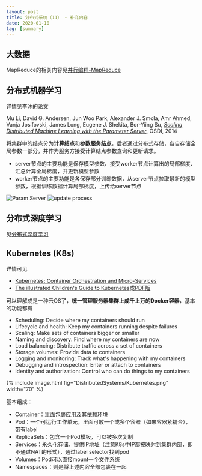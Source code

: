 ```yaml
---
layout: post
title: 分布式系统（11） - 补充内容
date: 2020-01-10
tag: [summary]
---
```


## 大数据
MapReduce的相关内容见[并行编程-MapReduce]({{site.url}}/summary/parallel-computing/mapreduce/)

## 分布式机器学习
详情见李沐的论文

Mu Li, David G. Andersen, Jun Woo Park, Alexander J. Smola, Amr Ahmed, Vanja Josifovski, James Long, Eugene J. Shekita, Bor-Yiing Su, *[Scaling Distributed Machine Learning with the Parameter Server](https://www.cs.cmu.edu/~muli/file/parameter_server_osdi14.pdf)*, OSDI, 2014

将集群中的结点分为**计算结点**和**参数服务结点**，后者通过分布式存储，各自存储全局参数一部分，并作为服务方接受计算结点参数查询和更新请求。

* server节点的主要功能是保存模型参数、接受worker节点计算出的局部梯度、汇总计算全局梯度，并更新模型参数
* worker节点的主要功能是各保存部分训练数据，从server节点拉取最新的模型参数，根据训练数据计算局部梯度，上传给server节点

![Param Server](https://d3i71xaburhd42.cloudfront.net/0de0c3240bda7972bd0a3c8369ebc4b4f2e4f9c2/7-Figure4-1.png)
![update process](https://www.researchgate.net/publication/319970697/figure/download/fig1/AS:541320822833153@1506072349338/The-second-generation-parameter-server-system.png)

## 分布式深度学习
见[分布式深度学习]({{site.url}}/blogs/2019-05-11-dl-parallel/)

## Kubernetes (K8s)
详情可见
* [Kubernetes: Container Orchestration and Micro-Services](https://courses.cs.washington.edu/courses/cse550/16au/notes/kubernetes.pdf)
* [The illustrated Children's Guide to Kubernetes](https://azure.microsoft.com/en-gb/resources/videos/the-illustrated-children-s-guide-to-kubernetes/)或[PDF版](https://www.cncf.io/wp-content/uploads/2019/07/The-Illustrated-Childrens-Guide-to-Kubernetes.pdf)

可以理解成是一种云OS了，**统一管理服务器集群上成千上万的Docker容器**，基本的功能都有
* Scheduling: Decide where my containers should run
* Lifecycle and health: Keep my containers running despite failures
* Scaling: Make sets of containers bigger or smaller
* Naming and discovery: Find where my containers are now
* Load balancing: Distribute traffic across a set of containers
* Storage volumes: Provide data to containers
* Logging and monitoring: Track what's happening with my containers
* Debugging and introspection: Enter or attach to containers
* Identity and authorization: Control who can do things to my containers

{% include image.html fig="DistributedSystems/Kubernetes.png" width="70" %}

基本组成：
* Container：里面包裹应用及其依赖环境
* Pod：一个可运行工作单元，里面可放一个或多个容器（如果容器紧耦合），带有label
* ReplicaSets：包含一个Pod模板，可以被多次复制
* Services：永久化存储，提供IP地址（注意K8s中IP都被映射到集群内部，即不通过NAT的形式），通过label selector找到pod
* Volumes：Pod可以直接mount一个文件系统
* Namespaces：则是将上述内容全部包裹在一起